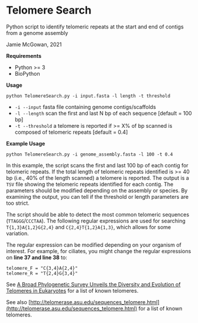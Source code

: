 # Telomere Search

Python script to identify telomeric repeats at the start and end of contigs from a genome assembly

Jamie McGowan, 2021

**Requirements**

- Python >= 3
- BioPython

**Usage**

```
python TelomereSearch.py -i input.fasta -l length -t threshold
```

- `-i --input` fasta file containing genome contigs/scaffolds
- `-l --length` scan the first and last N bp of each sequence [default = 100 bp]
- `-t --threshold` a telomere is reported if >= X% of bp scanned is composed of telomeric repeats [default = 0.4]

**Example Usage**

```
python TelomereSearch.py -i genome_assembly.fasta -l 100 -t 0.4
```


In this example, the script scans the first and last 100 bp of each contig for telomeric repeats. If the total length of telomeric repeats identified is >= 40 bp (i.e., 40% of the length scanned) a telomere is reported. The output is a `TSV` file showing the telomeric repeats identified for each contig. The parameters should be modified depending on the assembly or species. By examining the output, you can tell if the threshold or length parameters are too strict.

The script should be able to detect the most common telomeric sequences (`TTAGGG`/`CCCTAA`). The following regular expressions are used for searching `T{1,3}A{1,2}G{2,4}` and `C{2,4}T{1,2}A{1,3}`, which allows for some variation.

The regular expression can be modified depending on your organism of interest. For example, for ciliates, you might change the regular expressions on **line 37 and line 38** to:

```
telomere_F = "C{3,4}A{2,4}"
telomere_R = "T{2,4}G{3,4}"
```

See [A Broad Phylogenetic Survey Unveils the Diversity and Evolution of Telomeres in Eukaryotes](https://academic.oup.com/gbe/article/5/3/468/582374) for a list of known telomeres.

See also [http://telomerase.asu.edu/sequences_telomere.html](http://telomerase.asu.edu/sequences_telomere.html) for a list of known telomeres.
